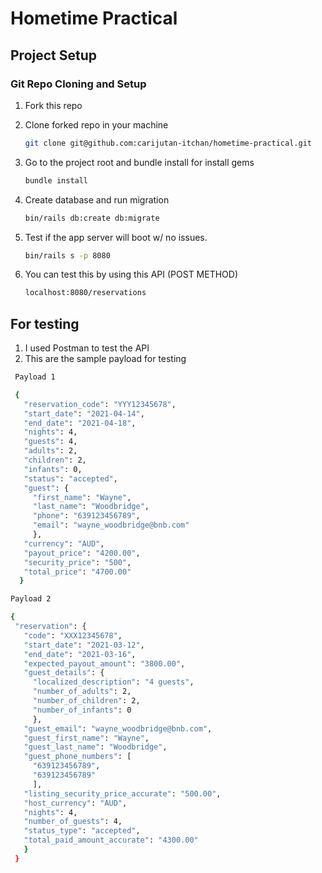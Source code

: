 # Hometime Practical

## Project Setup

### Git Repo Cloning and Setup

1. Fork this repo
2. Clone forked repo in your machine

   ```bash
   git clone git@github.com:carijutan-itchan/hometime-practical.git
   ```
3. Go to the project root and bundle install for install gems

   ```bash
   bundle install
   ```
4. Create database and run migration

   ```bash
   bin/rails db:create db:migrate
   ```
5. Test if the app server will boot w/ no issues.

   ```bash
   bin/rails s -p 8080
   ```
6. You can test this by using this API (POST METHOD)
   ```bash
   localhost:8080/reservations
   ```
   
 ## For testing
 1. I used Postman to test the API
 2. This are the sample payload for testing
 
   ```bash
    Payload 1

    {
      "reservation_code": "YYY12345678",
      "start_date": "2021-04-14",
      "end_date": "2021-04-18",
      "nights": 4,
      "guests": 4,
      "adults": 2,
      "children": 2,
      "infants": 0,
      "status": "accepted",
      "guest": {
        "first_name": "Wayne",
        "last_name": "Woodbridge",
        "phone": "639123456789",
        "email": "wayne_woodbridge@bnb.com"
        },
      "currency": "AUD",
      "payout_price": "4200.00",
      "security_price": "500",
      "total_price": "4700.00"
     }
   ```
   ```bash
   Payload 2
   
   {
    "reservation": {
      "code": "XXX12345678",
      "start_date": "2021-03-12",
      "end_date": "2021-03-16",
      "expected_payout_amount": "3800.00",
      "guest_details": {
        "localized_description": "4 guests",
        "number_of_adults": 2,
        "number_of_children": 2,
        "number_of_infants": 0
        },
      "guest_email": "wayne_woodbridge@bnb.com",
      "guest_first_name": "Wayne",
      "guest_last_name": "Woodbridge",
      "guest_phone_numbers": [
        "639123456789",
        "639123456789"
        ],
      "listing_security_price_accurate": "500.00",
      "host_currency": "AUD",
      "nights": 4,
      "number_of_guests": 4,
      "status_type": "accepted",
      "total_paid_amount_accurate": "4300.00"
      }
    }
   ```

 
